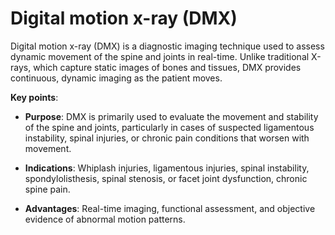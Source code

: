 [//]: # (source: ?)
[//]: # (abbr: DMX)
[//]: # (tags: imaging)

# Digital motion x-ray (DMX)

Digital motion x-ray (DMX) is a diagnostic imaging technique used to assess dynamic movement of the spine and joints in real-time. Unlike traditional X-rays, which capture static images of bones and tissues, DMX provides continuous, dynamic imaging as the patient moves.

**Key points**:

* **Purpose**: DMX is primarily used to evaluate the movement and stability of the spine and joints, particularly in cases of suspected ligamentous instability, spinal injuries, or chronic pain conditions that worsen with movement.

* **Indications**: Whiplash injuries, ligamentous injuries, spinal instability, spondylolisthesis, spinal stenosis, or facet joint dysfunction, chronic spine pain.

* **Advantages**: Real-time imaging, functional assessment, and objective evidence of abnormal motion patterns.
